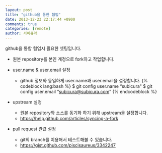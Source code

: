 ```yaml
---
layout: post
title: "github을 통한 협업"
date: 2013-12-23 22:17:44 +0900
comments: true
categories: [remote]
author: 서비큐라
---
```


github을 통합 협업시 필요한 셋팅입니다.

<!-- more -->

* 원본 repository를 본인 계정으로 fork하고 작업합니다.

* user.name & user.email 설정

  * github 정보와 동일하게 user.name과 user.email을 설정합니다.
{% codeblock lang:bash %}
$ git config user.name “subicura"
$ git config user.email “subicura@subicura.com”
{% endcodeblock %}

* upstream 설정

  * 원본 repository와 소스를 동기화 하기 위해 upstream을 설정합니다.
  * https://help.github.com/articles/syncing-a-fork

* pull request 관련 설정

  * git의 branch를 이용해서 테스트해볼 수 있습니다.
  * https://gist.github.com/piscisaureus/3342247

